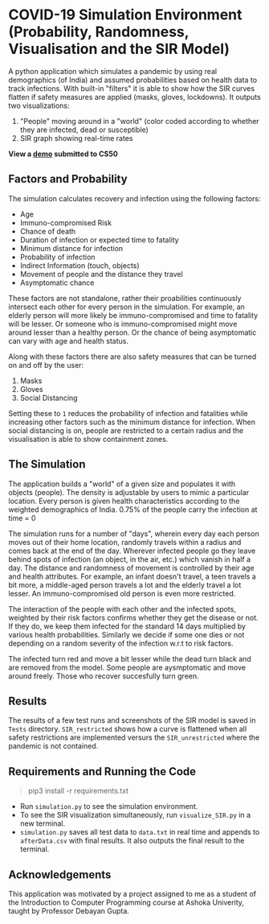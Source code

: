 # COVID-19 Simulation Environment (Probability, Randomness, Visualisation and the SIR Model) 

A python application which simulates a pandemic by using real demographics (of India) and assumed probabilities based on health data to track infections. With built-in "filters" it is able to show how the SIR curves flatten if safety measures are applied (masks, gloves, lockdowns). It outputs two visualizations:

1. "People" moving around in a "world" (color coded according to whether they are infected, dead or susceptible)
2. SIR graph showing real-time rates 

**View a [demo](https://youtu.be/Htg_9UphC6Q) submitted to CS50**

## Factors and Probability 

The simulation calculates recovery and infection using the following factors:

* Age
* Immuno-compromised Risk
* Chance of death
* Duration of infection or expected time to fatality
* Minimum distance for infection
* Probability of infection
* Indirect Information (touch, objects)
* Movement of people and the distance they travel
* Asymptomatic chance

These factors are not standalone, rather their proabilities continuously intersect each other for every person in the simulation. For example, an elderly person will more likely be immuno-compromised and time to fatality will be lesser. Or someone who is immuno-compromised might move around lesser than a healthy person. Or the chance of being asymptomatic can vary with age and health status. 

Along with these factors there are also safety measures that can be turned on and off by the user:

1. Masks
2. Gloves
3. Social Distancing

Setting these to `1` reduces the probability of infection and fatalities while increasing other factors such as the minimum distance for infection. When social distancing is on, people are restricted to a certain radius and the visualisation is able to show containment zones. 

## The Simulation

The application builds a "world" of a given size and populates it with objects (people). The density is adjustable by users to mimic a particular location. Every person is given health characteristics according to the weighted demographics of India. 0.75% of the people carry the infection at time = 0

The simulation runs for a number of "days", wherein every day each person moves out of their home location, randomly travels within a radius and comes back at the end of the day. Wherever infected people go they leave behind spots of infection (an object, in the air, etc.) which vanish in half a day. The distance and randomness of movement is controlled by their age and health attributes. For example, an infant doesn't travel, a teen travels a bit more, a middle-aged person travels a lot and the elderly travel a lot lesser. An immuno-compromised old person is even more restricted.

The interaction of the people with each other and the infected spots, weighted by their risk factors confirms whether they get the disease or not. If they do, we keep them infected for the standard 14 days multiplied by various health probabilities. Similarly we decide if some one dies or not depending on a random severity of the infection w.r.t to risk factors. 

The infected turn red and move a bit lesser while the dead turn black and are removed from the model. Some people are aysmptomatic and move around freely. Those who recover succesfully turn green.

## Results
 
The results of a few test runs and screenshots of the SIR model is saved in `Tests` directory. `SIR_restricted` shows how a curve is flattened when all safety restrictions are implemented versurs the `SIR_unrestricted` where the pandemic is not contained.

## Requirements and Running the Code

> pip3 install -r requirements.txt

* Run `simulation.py` to see the simulation environment. 
* To see the SIR visualization simultaneously, run `visualize_SIR.py` in a new terminal. 
* `simulation.py` saves all test data to `data.txt` in real time and appends to `afterData.csv` with final results. It also outputs the final result to the terminal.

## Acknowledgements

This application was motivated by a project assigned to me as a student of the Introduction to Computer Programming course at Ashoka Univerity, taught by Professor Debayan Gupta.
